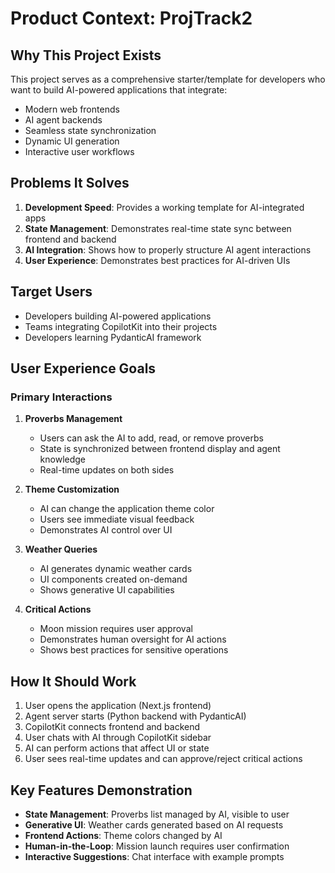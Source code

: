 # Product Context: ProjTrack2

## Why This Project Exists
This project serves as a comprehensive starter/template for developers who want to build AI-powered applications that integrate:
- Modern web frontends
- AI agent backends
- Seamless state synchronization
- Dynamic UI generation
- Interactive user workflows

## Problems It Solves
1. **Development Speed**: Provides a working template for AI-integrated apps
2. **State Management**: Demonstrates real-time state sync between frontend and backend
3. **AI Integration**: Shows how to properly structure AI agent interactions
4. **User Experience**: Demonstrates best practices for AI-driven UIs

## Target Users
- Developers building AI-powered applications
- Teams integrating CopilotKit into their projects
- Developers learning PydanticAI framework

## User Experience Goals

### Primary Interactions
1. **Proverbs Management**
   - Users can ask the AI to add, read, or remove proverbs
   - State is synchronized between frontend display and agent knowledge
   - Real-time updates on both sides

2. **Theme Customization**
   - AI can change the application theme color
   - Users see immediate visual feedback
   - Demonstrates AI control over UI

3. **Weather Queries**
   - AI generates dynamic weather cards
   - UI components created on-demand
   - Shows generative UI capabilities

4. **Critical Actions**
   - Moon mission requires user approval
   - Demonstrates human oversight for AI actions
   - Shows best practices for sensitive operations

## How It Should Work
1. User opens the application (Next.js frontend)
2. Agent server starts (Python backend with PydanticAI)
3. CopilotKit connects frontend and backend
4. User chats with AI through CopilotKit sidebar
5. AI can perform actions that affect UI or state
6. User sees real-time updates and can approve/reject critical actions

## Key Features Demonstration
- **State Management**: Proverbs list managed by AI, visible to user
- **Generative UI**: Weather cards generated based on AI requests
- **Frontend Actions**: Theme colors changed by AI
- **Human-in-the-Loop**: Mission launch requires user confirmation
- **Interactive Suggestions**: Chat interface with example prompts

